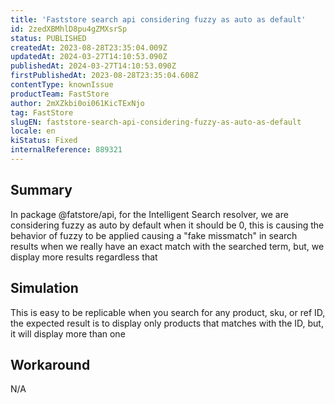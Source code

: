 ```yaml
---
title: 'Faststore search api considering fuzzy as auto as default'
id: 2zedXBMhlD8pu4gZMXsrSp
status: PUBLISHED
createdAt: 2023-08-28T23:35:04.009Z
updatedAt: 2024-03-27T14:10:53.090Z
publishedAt: 2024-03-27T14:10:53.090Z
firstPublishedAt: 2023-08-28T23:35:04.608Z
contentType: knownIssue
productTeam: FastStore
author: 2mXZkbi0oi061KicTExNjo
tag: FastStore
slugEN: faststore-search-api-considering-fuzzy-as-auto-as-default
locale: en
kiStatus: Fixed
internalReference: 889321
---
```


## Summary


In package @fatstore/api, for the Intelligent Search resolver, we are considering fuzzy as auto by default when it should be 0, this is causing the behavior of fuzzy to be applied causing a "fake missmatch" in search results when we really have an exact match with the searched term, but, we display more results regardless that


##

## Simulation


This is easy to be replicable when you search for any product, sku, or ref ID, the expected result is to display only products that matches with the ID, but, it will display more than one


##

## Workaround


N/A





